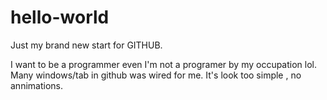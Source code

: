 # hello-world
Just my brand new start for GITHUB.

I want to be a programmer even I'm not a programer by my occupation lol.
Many windows/tab in github was wired for me. It's look too simple , no annimations.
